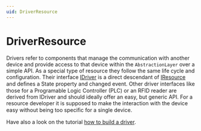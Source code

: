 ```yaml
---
uid: DriverResource
---
```

# DriverResource

Drivers refer to components that manage the communication with another device and provide access to that device within the `AbstractionLayer` over a simple API. 
As a special type of resource they follow the same life cycle and configuration. 
Their interface [IDriver](../../../../src/Moryx.AbstractionLayer/Drivers/IDriver.cs) is a direct descendant of [IResource](../../../../src/Moryx.AbstractionLayer/Resources/IResource.cs) and deﬁnes a State property and changed event. 
Other driver interfaces like those for a Programable Logic Controller (PLC) or an RFID reader are derived from IDriver and should ideally offer an easy, but generic API. 
For a resource developer it is supposed to make the interaction with the device easy without being too speciﬁc for a single device.

Have also a look on the tutorial [how to build a driver](/docs/tutorials/HowToBuildADriver.md).